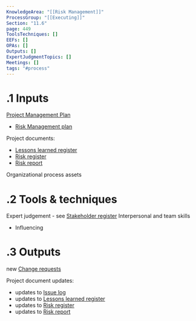 ```yaml
---
KnowledgeArea: "[[Risk Management]]"
ProcessGroup: "[[Executing]]"
Section: "11.6"
page: 449
ToolsTechniques: []
EEFs: []
OPAs: []
Outputs: []
ExpertJudgmentTopics: []
Meetings: []
tags: "#process"
---
```

# .1 Inputs

[Project Management Plan](Project%20Management%20Plan.md)
* [Risk Management plan](Risk%20Management%20plan.md)

Project documents:
* [Lessons learned register](Lessons%20learned%20register.md)
* [Risk register](Risk%20register.md)
* [Risk report](Risk%20report.md)

Organizational process assets

# .2 Tools & techniques
Expert judgement - see [Stakeholder register](Stakeholder%20register.md)
Interpersonal and team skills
* Influencing

# .3 Outputs
new [Change requests](Change%20requests.md)

Project document updates:
* updates to [Issue log](Issue%20log.md)
* updates to [Lessons learned register](Lessons%20learned%20register.md)
* updates to [Risk register](Risk%20register.md)
* updates to [Risk report](Risk%20report.md)


